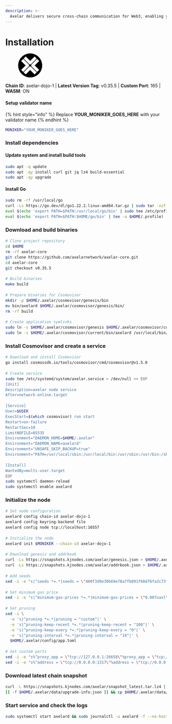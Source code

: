 ```yaml
---
description: >-
  Axelar delivers secure cross-chain communication for Web3, enabling you to build Interchain dApps that grow beyond a single chain. Secure means Axelar is built on proof-of-stake, the battle-tested approach used by Ethereum, Polygon, Cosmos, and more.
---
```


# Installation

<figure><img src="https://github.com/BabyScope/Gitbook/blob/main/images/axelar.png?raw=true" alt=""><figcaption></figcaption></figure>

**Chain ID**: axelar-dojo-1 | **Latest Version Tag**: v0.35.5 | **Custom Port**: 165  | **WASM**: ON

#### Setup validator name <a href="#setup-validator-name" id="setup-validator-name"></a>

{% hint style="info" %}
Replace **YOUR\_MONIKER\_GOES\_HERE** with your validator name
{% endhint %}

```bash
MONIKER="YOUR_MONIKER_GOES_HERE"
```

### Install dependencies

#### Update system and install build tools

```bash
sudo apt -q update
sudo apt -qy install curl git jq lz4 build-essential
sudo apt -qy upgrade
```

#### Install Go

```bash
sudo rm -rf /usr/local/go
curl -Ls https://go.dev/dl/go1.22.2.linux-amd64.tar.gz | sudo tar -xzf - -C /usr/local
eval $(echo 'export PATH=$PATH:/usr/local/go/bin' | sudo tee /etc/profile.d/golang.sh)
eval $(echo 'export PATH=$PATH:$HOME/go/bin' | tee -a $HOME/.profile)
```

### Download and build binaries

```bash
# Clone project repository
cd $HOME
rm -rf axelar-core
git clone https://github.com/axelarnetwork/axelar-core.git
cd axelar-core
git checkout v0.35.5

# Build binaries
make build

# Prepare binaries for Cosmovisor
mkdir -p $HOME/.axelar/cosmovisor/genesis/bin
mv bin/axelard $HOME/.axelar/cosmovisor/genesis/bin/
rm -rf build

# Create application symlinks
sudo ln -s $HOME/.axelar/cosmovisor/genesis $HOME/.axelar/cosmovisor/current -f
sudo ln -s $HOME/.axelar/cosmovisor/current/bin/axelard /usr/local/bin/axelard -f

```

### Install Cosmovisor and create a service

```bash
# Download and install Cosmovisor
go install cosmossdk.io/tools/cosmovisor/cmd/cosmovisor@v1.5.0

# Create service
sudo tee /etc/systemd/system/axelar.service > /dev/null << EOF
[Unit]
Description=axelar node service
After=network-online.target

[Service]
User=$USER
ExecStart=$(which cosmovisor) run start
Restart=on-failure
RestartSec=10
LimitNOFILE=65535
Environment="DAEMON_HOME=$HOME/.axelar"
Environment="DAEMON_NAME=axelard"
Environment="UNSAFE_SKIP_BACKUP=true"
Environment="PATH=/usr/local/sbin:/usr/local/bin:/usr/sbin:/usr/bin:/sbin:/bin:/usr/games:/usr/local/games:/snap/bin:$HOME/.axelar/cosmovisor/current/bin"

[Install]
WantedBy=multi-user.target
EOF
sudo systemctl daemon-reload
sudo systemctl enable axelard

```

### Initialize the node

```bash
# Set node configuration
axelard config chain-id axelar-dojo-1
axelard config keyring-backend file
axelard config node tcp://localhost:16557

# Initialize the node
axelard init $MONIKER --chain-id axelar-dojo-1

# Download genesis and addrbook
curl -Ls https://snapshots.kjnodes.com/axelar/genesis.json > $HOME/.axelar/config/genesis.json
curl -Ls https://snapshots.kjnodes.com/axelar/addrbook.json > $HOME/.axelar/config/addrbook.json

# Add seeds
sed -i -e "s|^seeds *=.*|seeds = \"400f3d9e30b69e78a7fb891f60d76fa3c73f0ecc@axelar.rpc.kjnodes.com:16559\"|" $HOME/.axelar/config/config.toml

# Set minimum gas price
sed -i -e "s|^minimum-gas-prices *=.*|minimum-gas-prices = \"0.007uaxl\"|" $HOME/.axelar/config/app.toml

# Set pruning
sed -i \
  -e 's|^pruning *=.*|pruning = "custom"|' \
  -e 's|^pruning-keep-recent *=.*|pruning-keep-recent = "100"|' \
  -e 's|^pruning-keep-every *=.*|pruning-keep-every = "0"|' \
  -e 's|^pruning-interval *=.*|pruning-interval = "19"|' \
  $HOME/.axelar/config/app.toml

# Set custom ports
sed -i -e "s%^proxy_app = \"tcp://127.0.0.1:26658\"%proxy_app = \"tcp://127.0.0.1:16558\"%; s%^laddr = \"tcp://127.0.0.1:26657\"%laddr = \"tcp://127.0.0.1:16557\"%; s%^pprof_laddr = \"localhost:6060\"%pprof_laddr = \"localhost:16560\"%; s%^laddr = \"tcp://0.0.0.0:26656\"%laddr = \"tcp://0.0.0.0:16556\"%; s%^prometheus_listen_addr = \":26660\"%prometheus_listen_addr = \":16566\"%" $HOME/.axelar/config/config.toml
sed -i -e "s%^address = \"tcp://0.0.0.0:1317\"%address = \"tcp://0.0.0.0:16517\"%; s%^address = \":8080\"%address = \":16580\"%; s%^address = \"0.0.0.0:9090\"%address = \"0.0.0.0:16590\"%; s%^address = \"0.0.0.0:9091\"%address = \"0.0.0.0:16591\"%; s%:8545%:16545%; s%:8546%:16546%; s%:6065%:16565%" $HOME/.axelar/config/app.toml

```

### Download latest chain snapshot

```bash
curl -L https://snapshots.kjnodes.com/axelar/snapshot_latest.tar.lz4 | tar -Ilz4 -xf - -C $HOME/.axelar
[[ -f $HOME/.axelar/data/upgrade-info.json ]] && cp $HOME/.axelar/data/upgrade-info.json $HOME/.axelar/cosmovisor/genesis/upgrade-info.json
```

### Start service and check the logs

```bash
sudo systemctl start axelard && sudo journalctl -u axelard -f --no-hostname -o cat

```
